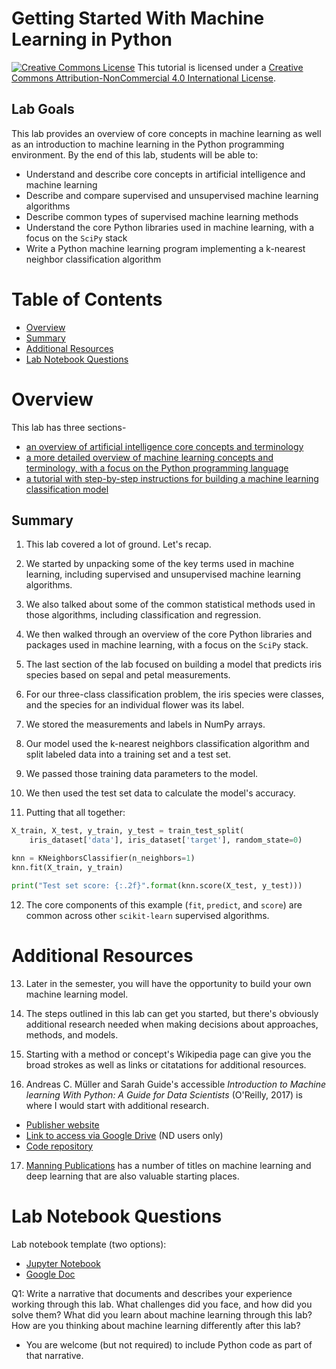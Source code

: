 # Getting Started With Machine Learning in Python

<a href="http://creativecommons.org/licenses/by-nc/4.0/" rel="license"><img style="border-width: 0;" src="https://i.creativecommons.org/l/by-nc/4.0/88x31.png" alt="Creative Commons License" /></a>
This tutorial is licensed under a <a href="http://creativecommons.org/licenses/by-nc/4.0/" rel="license">Creative Commons Attribution-NonCommercial 4.0 International License</a>.

## Lab Goals

This lab provides an overview of core concepts in machine learning as well as an introduction to machine learning in the Python programming environment. By the end of this lab, students will be able to:
- Understand and describe core concepts in artificial intelligence and machine learning
- Describe and compare supervised and unsupervised machine learning algorithms
- Describe common types of supervised machine learning methods
- Understand the core Python libraries used in machine learning, with a focus on the `SciPy` stack
- Write a Python machine learning program implementing a k-nearest neighbor classification algorithm

# Table of Contents

- [Overview](#overview)
- [Summary](#summary)
- [Additional Resources](#additional-resources)
- [Lab Notebook Questions](#lab-notebook-questions)
  

# Overview

This lab has three sections-
- [an overview of artificial intelligence core concepts and terminology](https://github.com/kwaldenphd/machine-learning-intro/blob/main/ai-overview.md)
- [a more detailed overview of machine learning concepts and terminology, with a focus on the Python programming language](https://github.com/kwaldenphd/machine-learning-intro/blob/main/ml-python-intro.md)
- [a tutorial with step-by-step instructions for building a machine learning classification model](https://github.com/kwaldenphd/machine-learning-intro/blob/main/ml-python-lab.md)

## Summary

1. This lab covered a lot of ground. Let's recap.

2. We started by unpacking some of the key terms used in machine learning, including supervised and unsupervised machine learning algorithms.

3. We also talked about some of the common statistical methods used in those algorithms, including classification and regression.

4. We then walked through an overview of the core Python libraries and packages used in machine learning, with a focus on the `SciPy` stack.

5. The last section of the lab focused on building a model that predicts iris species based on sepal and petal measurements.

6. For our three-class classification problem, the iris species were classes, and the species for an individual flower was its label.

7. We stored the measurements and labels in NumPy arrays.

8. Our model used the k-nearest neighbors classification algorithm and split labeled data into a training set and a test set.

9. We passed those training data parameters to the model.

10. We then used the test set data to calculate the model's accuracy.

11. Putting that all together:

```Python
X_train, X_test, y_train, y_test = train_test_split(
    iris_dataset['data'], iris_dataset['target'], random_state=0)

knn = KNeighborsClassifier(n_neighbors=1)
knn.fit(X_train, y_train)

print("Test set score: {:.2f}".format(knn.score(X_test, y_test)))
```

12. The core components of this example (`fit`, `predict`, and `score`) are common across other `scikit-learn` supervised algorithms.

# Additional Resources

13. Later in the semester, you will have the opportunity to build your own machine learning model. 

14. The steps outlined in this lab can get you started, but there's obviously additional research needed when making decisions about approaches, methods, and models.

15. Starting with a method or concept's Wikipedia page can give you the broad strokes as well as links or citatations for additional resources.

16. Andreas C. Müller and Sarah Guide's accessible *Introduction to Machine learning With Python: A Guide for Data Scientists* (O'Reilly, 2017) is where I would start with additional research. 
- [Publisher website](https://www.oreilly.com/library/view/introduction-to-machine/9781449369880/)
- [Link to access via Google Drive](https://drive.google.com/file/d/1VHBuayX6PoZZrFaps-HLs3exXoLPSlSM/view?usp=sharing) (ND users only)
- [Code repository](https://github.com/amueller/introduction_to_ml_with_python)

17. [Manning Publications](https://www.manning.com/) has a number of titles on machine learning and deep learning that are also valuable starting places.

# Lab Notebook Questions

Lab notebook template (two options):
- [Jupyter Notebook](https://colab.research.google.com/drive/1HMp1IMz_MdecLa5wSRpl_VG5VotGiezP?usp=sharing)
- [Google Doc](https://docs.google.com/document/d/1q50OUfWdeDlKGNbUOldktOYK8yVPV0UY6jW9-ezRimo/copy)

Q1: Write a narrative that documents and describes your experience working through this lab. What challenges did you face, and how did you solve them? What did you learn about machine learning through this lab? How are you thinking about machine learning differently after this lab? 
- You are welcome (but not required) to include Python code as part of that narrative.
